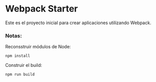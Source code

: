 # Webpack Starter
Este es el proyecto inicial para crear aplicaciones utilizando Webpack.

### Notas:
Reconsstruir módulos de Node:
```
npm install
```

Construir el build:
```
npm run build
```
